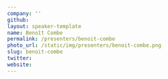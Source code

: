 ```yaml
---
company: ''
github:
layout: speaker-template
name: Benoît Combe
permalink: /presenters/benoit-combe
photo_url: /static/img/presenters/benoit-combe.png
slug: benoit-combe
twitter:
website:
---
```

